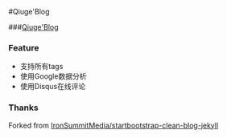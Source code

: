 #Qiuge'Blog

###[Qiuge'Blog](http://qiuge227.github.io)

### Feature

- 支持所有tags
- 使用Google数据分析
- 使用Disqus在线评论

### Thanks

Forked from [IronSummitMedia/startbootstrap-clean-blog-jekyll](https://github.com/IronSummitMedia/startbootstrap-clean-blog-jekyll)
